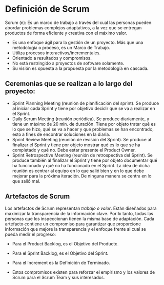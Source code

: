 # Definición de Scrum

Scrum (n): Es un marco de trabajo a través 
del cual las personas pueden abordar 
problemas complejos adaptativos, a la vez 
que se entregan productos de forma 
eficiente y creativa con el máximo valor.
- Es una enfoque ágil para la gestión de un proyecto. Más que una 
  metodología o proceso, es un Marco de Trabajo. 
- Utiliza procesos interactivos/incrementales.
- Orientado a resultados y compromisos.
- No está restringido a proyectos de software solamente.
- Su visión es opuesta a la propuesta por la metodología en 
  cascada.

## Ceremonias que se realizan a lo largo del proyecto:
- Sprint Planning Meeting (reunión de planificación del sprint). Se produce al iniciar cada 
Sprint y tiene por objetivo decidir que se va a realizar en el Sprint.
- Daily Scrum Meeting (reunión periódica). Se produce diariamente, y tiene un máximo de 
20 min. de duración. Tiene por objeto tratar qué es lo que se hizo, qué se va a hacer y 
qué problemas se han encontrado, esto a fines de encontrar soluciones en la diaria.
- Sprint Review Meeting (reunión de revisión del Sprint). Se produce al finalizar el Sprint y 
tiene por objeto mostrar qué es lo que se ha completado y qué no. Debe estar presente el 
Product Owner.
- Sprint Retrospective Meeting (reunión de retrospectiva del Sprint). Se produce también al 
finalizar el Sprint y tiene por objeto documentar qué ha funcionado y qué no ha funcionado 
en el Sprint. La idea de dicha reunión es centrar al equipo en lo que salió bien y en lo que 
debe mejorar para la próxima iteración. De ninguna manera se centra en lo que salió mal.

## Artefactos de Scrum
Los artefactos de Scrum representan *trabajo o valor*. Están diseñados para maximizar la transparencia de la información clave. Por lo tanto, todas las personas que los inspeccionan tienen la misma base de adaptación. Cada artefacto contiene un compromiso para garantizar que proporcione información que mejore la transparencia y el enfoque frente al cual se pueda medir el progreso:

- Para el Product Backlog, es el Objetivo del Producto.

- Para el Sprint Backlog, es el Objetivo del Sprint.

- Para el Increment es la Definición de Terminado.

- Estos compromisos existen para reforzar el empirismo y los valores de Scrum para el Scrum Team y sus interesados.
